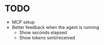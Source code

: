# TODO

* MCP setup
* Better feedback when the agent is running
  * Show seconds elapsed
  * Show tokens sent/received
